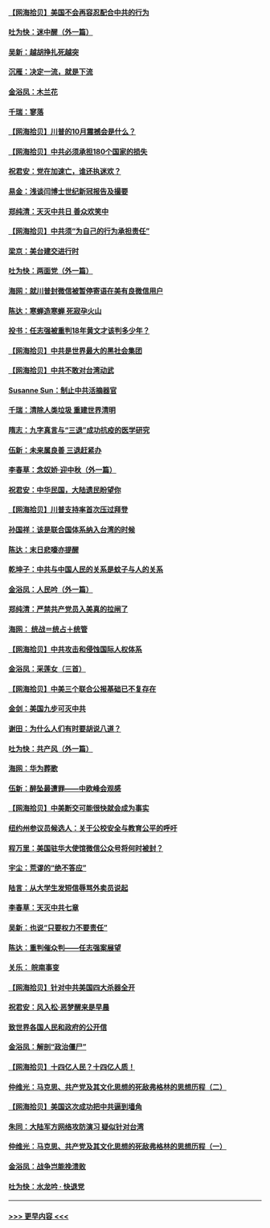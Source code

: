 #### [【网海拾贝】美国不会再容忍配合中共的行为](../pages/nsc993/n12433808.md?t=09272302) 
#### [吐为快：迷中醒（外一篇）](../pages/nsc993/n12433585.md?t=09272302) 
#### [吴新：越胡挣扎死越突](../pages/nsc993/n12433562.md?t=09272302) 
#### [沉雁：决定一流，就是下流](../pages/nsc993/n12432128.md?t=09272302) 
#### [金浴凤：木兰花](../pages/nsc993/n12432124.md?t=09272302) 
#### [千瑞：寥落](../pages/nsc993/n12432071.md?t=09272302) 
#### [【网海拾贝】川普的10月震撼会是什么？](../pages/nsc993/n12431624.md?t=09272302) 
#### [【网海拾贝】中共必须承担180个国家的损失](../pages/nsc993/n12428893.md?t=09272302) 
#### [祝君安：党在加速亡，谁还执迷欢？](../pages/nsc993/n12428652.md?t=09272302) 
#### [易金：浅谈闫博士世纪新冠报告及撮要](../pages/nsc993/n12426822.md?t=09272302) 
#### [郑纯清：天灭中共日 善众欢笑中](../pages/nsc993/n12426784.md?t=09272302) 
#### [【网海拾贝】中共须“为自己的行为承担责任”](../pages/nsc993/n12426067.md?t=09272302) 
#### [梁京：美台建交进行时](../pages/nsc993/n12424066.md?t=09272302) 
#### [吐为快：两面党（外一篇）](../pages/nsc993/n12424043.md?t=09272302) 
#### [海网：就川普封微信被暂停寄语在美有良微信用户](../pages/nsc993/n12424021.md?t=09272302) 
#### [陈达：寒蝉造寒蝉 死寂孕火山](../pages/nsc993/n12423958.md?t=09272302) 
#### [投书：任志强被重判18年黄文才该判多少年？](../pages/nsc993/n12423672.md?t=09272302) 
#### [【网海拾贝】中共是世界最大的黑社会集团](../pages/nsc993/n12423543.md?t=09272302) 
#### [【网海拾贝】中共不敢对台湾动武](../pages/nsc993/n12421418.md?t=09272302) 
#### [Susanne Sun：制止中共活摘器官](../pages/nsc993/n12419654.md?t=09272302) 
#### [千瑞：清除人类垃圾 重建世界清明](../pages/nsc993/n12419414.md?t=09272302) 
#### [隋志：九字真言与“三退”成功抗疫的医学研究](../pages/nsc993/n12419248.md?t=09272302) 
#### [伍新：未来属良善 三退赶紧办](../pages/nsc993/n12418496.md?t=09272302) 
#### [李春草：念奴娇·迎中秋（外一篇）](../pages/nsc993/n12418465.md?t=09272302) 
#### [祝君安：中华民国，大陆遗民盼望你](../pages/nsc993/n12418089.md?t=09272302) 
#### [【网海拾贝】川普支持率首次压过拜登](../pages/nsc993/n12418050.md?t=09272302) 
#### [孙国祥：该是联合国体系纳入台湾的时候](../pages/nsc993/n12417369.md?t=09272302) 
#### [陈达：末日悲嚎亦提醒](../pages/nsc993/n12416736.md?t=09272302) 
#### [乾坤子：中共与中国人民的关系是蚊子与人的关系](../pages/nsc993/n12416632.md?t=09272302) 
#### [金浴凤：人民吟（外一篇）](../pages/nsc993/n12416567.md?t=09272302) 
#### [郑纯清：严禁共产党员入美真的拉闸了](../pages/nsc993/n12416550.md?t=09272302) 
#### [海网： 统战＝统占＋统管](../pages/nsc993/n12416404.md?t=09272302) 
#### [【网海拾贝】中共攻击和侵蚀国际人权体系](../pages/nsc993/n12416250.md?t=09272302) 
#### [金浴凤：采莲女（三首）](../pages/nsc993/n12415517.md?t=09272302) 
#### [【网海拾贝】中美三个联合公报基础已不复存在](../pages/nsc993/n12415054.md?t=09272302) 
#### [金剑：美国九步可灭中共](../pages/nsc993/n12413183.md?t=09272302) 
#### [谢田：为什么人们有时要胡说八道？](../pages/nsc993/n12411861.md?t=09272302) 
#### [吐为快：共产风（外一篇）](../pages/nsc993/n12411761.md?t=09272302) 
#### [海网：华为葬歌](../pages/nsc993/n12410381.md?t=09272302) 
#### [伍新：醉坠最遭罪——中欧峰会观感](../pages/nsc993/n12410364.md?t=09272302) 
#### [【网海拾贝】中美断交可能很快就会成为事实](../pages/nsc993/n12409495.md?t=09272302) 
#### [纽约州参议员候选人：关于公校安全与教育公平的呼吁](../pages/nsc993/n12409228.md?t=09272302) 
#### [程万里：美国驻华大使馆微信公众号将何时被封？](../pages/nsc993/n12407397.md?t=09272302) 
#### [宇尘：荒谬的“绝不答应”](../pages/nsc993/n12407360.md?t=09272302) 
#### [陆言：从大学生发短信辱骂外卖员说起](../pages/nsc993/n12407285.md?t=09272302) 
#### [李春草：天灭中共七章](../pages/nsc993/n12406988.md?t=09272302) 
#### [吴新：也说“只要权力不要责任”](../pages/nsc993/n12406966.md?t=09272302) 
#### [陈达：重判催众判——任志强案展望](../pages/nsc993/n12404540.md?t=09272302) 
#### [关乐： 皖南事变](../pages/nsc993/n12404288.md?t=09272302) 
#### [【网海拾贝】针对中共美国四大杀器全开](../pages/nsc993/n12404172.md?t=09272302) 
#### [祝君安：风入松‧恶梦醒来是早晨](../pages/nsc993/n12401953.md?t=09272302) 
#### [致世界各国人民和政府的公开信](../pages/nsc993/n12401824.md?t=09272302) 
#### [金浴凤：解剖“政治僵尸”](../pages/nsc993/n12401808.md?t=09272302) 
#### [【网海拾贝】十四亿人民？十四亿人质！](../pages/nsc993/n12401708.md?t=09272302) 
#### [仲维光：马克思、共产党及其文化思想的死敌弗格林的思想历程（二）](../pages/nsc993/n12399107.md?t=09272302) 
#### [【网海拾贝】美国这次成功把中共逼到墙角](../pages/nsc993/n12400173.md?t=09272302) 
#### [朱同：大陆军方网络攻防演习 疑似针对台湾](../pages/nsc993/n12399868.md?t=09272302) 
#### [仲维光：马克思、共产党及其文化思想的死敌弗格林的思想历程（一）](../pages/nsc993/n12398341.md?t=09272302) 
#### [金浴凤：战争岂能挽溃败](../pages/nsc993/n12398855.md?t=09272302) 
#### [吐为快：水龙吟 · 快退党](../pages/nsc993/n12398849.md?t=09272302) 

----
#### [ >>> 更早内容 <<< ](../indexes/nsc993-earlier.md)
